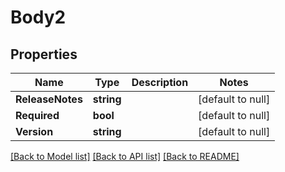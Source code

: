 # Body2

## Properties
Name | Type | Description | Notes
------------ | ------------- | ------------- | -------------
**ReleaseNotes** | **string** |  | [default to null]
**Required** | **bool** |  | [default to null]
**Version** | **string** |  | [default to null]

[[Back to Model list]](../README.md#documentation-for-models) [[Back to API list]](../README.md#documentation-for-api-endpoints) [[Back to README]](../README.md)


